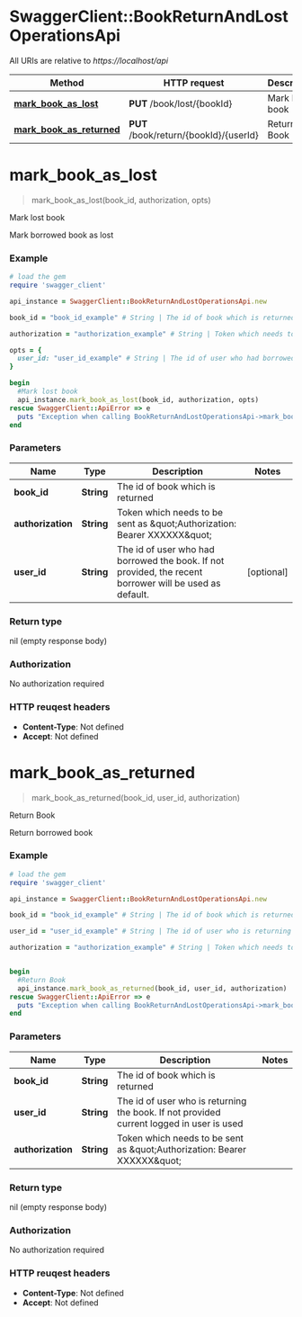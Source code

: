 # SwaggerClient::BookReturnAndLostOperationsApi

All URIs are relative to *https://localhost/api*

Method | HTTP request | Description
------------- | ------------- | -------------
[**mark_book_as_lost**](BookReturnAndLostOperationsApi.md#mark_book_as_lost) | **PUT** /book/lost/{bookId} | Mark lost book
[**mark_book_as_returned**](BookReturnAndLostOperationsApi.md#mark_book_as_returned) | **PUT** /book/return/{bookId}/{userId} | Return Book


# **mark_book_as_lost**
> mark_book_as_lost(book_id, authorization, opts)

Mark lost book

Mark borrowed book as lost

### Example
```ruby
# load the gem
require 'swagger_client'

api_instance = SwaggerClient::BookReturnAndLostOperationsApi.new

book_id = "book_id_example" # String | The id of book which is returned

authorization = "authorization_example" # String | Token which needs to be sent as \"Authorization: Bearer XXXXXX\" 

opts = { 
  user_id: "user_id_example" # String | The id of user who had borrowed the book. If not provided, the recent borrower will be used as default.
}

begin
  #Mark lost book
  api_instance.mark_book_as_lost(book_id, authorization, opts)
rescue SwaggerClient::ApiError => e
  puts "Exception when calling BookReturnAndLostOperationsApi->mark_book_as_lost: #{e}"
end
```

### Parameters

Name | Type | Description  | Notes
------------- | ------------- | ------------- | -------------
 **book_id** | **String**| The id of book which is returned | 
 **authorization** | **String**| Token which needs to be sent as \&quot;Authorization: Bearer XXXXXX\&quot;  | 
 **user_id** | **String**| The id of user who had borrowed the book. If not provided, the recent borrower will be used as default. | [optional] 

### Return type

nil (empty response body)

### Authorization

No authorization required

### HTTP reuqest headers

 - **Content-Type**: Not defined
 - **Accept**: Not defined



# **mark_book_as_returned**
> mark_book_as_returned(book_id, user_id, authorization)

Return Book

Return borrowed book

### Example
```ruby
# load the gem
require 'swagger_client'

api_instance = SwaggerClient::BookReturnAndLostOperationsApi.new

book_id = "book_id_example" # String | The id of book which is returned

user_id = "user_id_example" # String | The id of user who is returning the book. If not provided current logged in user is used

authorization = "authorization_example" # String | Token which needs to be sent as \"Authorization: Bearer XXXXXX\" 


begin
  #Return Book
  api_instance.mark_book_as_returned(book_id, user_id, authorization)
rescue SwaggerClient::ApiError => e
  puts "Exception when calling BookReturnAndLostOperationsApi->mark_book_as_returned: #{e}"
end
```

### Parameters

Name | Type | Description  | Notes
------------- | ------------- | ------------- | -------------
 **book_id** | **String**| The id of book which is returned | 
 **user_id** | **String**| The id of user who is returning the book. If not provided current logged in user is used | 
 **authorization** | **String**| Token which needs to be sent as \&quot;Authorization: Bearer XXXXXX\&quot;  | 

### Return type

nil (empty response body)

### Authorization

No authorization required

### HTTP reuqest headers

 - **Content-Type**: Not defined
 - **Accept**: Not defined



